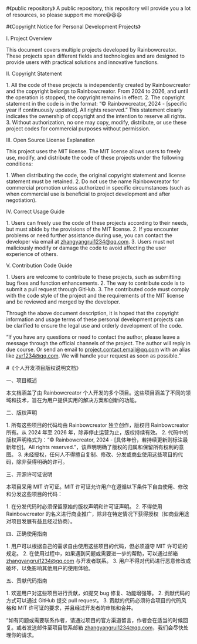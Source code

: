 #《public repository》
A public repository, this repository will provide you a lot of resources, so please support me more😃😃😃

#《Copyright Notice for Personal Development Projects》

I. Project Overview
 
This document covers multiple projects developed by Rainbowcreator. These projects span different fields and technologies and are designed to provide users with practical solutions and innovative functions.
 
II. Copyright Statement
 
1. All the code of these projects is independently created by Rainbowcreator and the copyright belongs to Rainbowcreator. From 2024 to 2026, and until the operation is stopped, the copyright remains in effect.
2. The copyright statement in the code is in the format: “© Rainbowcreator, 2024 - [specific year if continuously updated]. All rights reserved.” This statement clearly indicates the ownership of copyright and the intention to reserve all rights.
3. Without authorization, no one may copy, modify, distribute, or use these project codes for commercial purposes without permission.
 
III. Open Source License Explanation
 
This project uses the MIT license. The MIT license allows users to freely use, modify, and distribute the code of these projects under the following conditions:
 
1. When distributing the code, the original copyright statement and license statement must be retained.
2. Do not use the name Rainbowcreator for commercial promotion unless authorized in specific circumstances (such as when commercial use is beneficial to project development and after negotiation).
 
IV. Correct Usage Guide
 
1. Users can freely use the code of these projects according to their needs, but must abide by the provisions of the MIT license.
2. If you encounter problems or need further assistance during use, you can contact the developer via email at zhangyangrui1234@qq.com.
3. Users must not maliciously modify or damage the code to avoid affecting the user experience of others.
 
V. Contribution Code Guide
 
1. Users are welcome to contribute to these projects, such as submitting bug fixes and function enhancements.
2. The way to contribute code is to submit a pull request through GitHub.
3. The contributed code must comply with the code style of the project and the requirements of the MIT license and be reviewed and merged by the developer.
 
Through the above document description, it is hoped that the copyright information and usage terms of these personal development projects can be clarified to ensure the legal use and orderly development of the code.

“If you have any questions or need to contact the author, please leave a message through the official channels of the project. The author will reply in due course. Or send an email to project.contact.email@qq.com with an alias like zyr1234@qq.com. We will handle your request as soon as possible.”

#《个人开发项目版权说明文档》
 
一、项目概述
 
本文档涵盖了由 Rainbowcreator 个人开发的多个项目。这些项目涵盖了不同的领域和技术，旨在为用户提供实用的解决方案和创新的功能。
 
二、版权声明
 
1. 所有这些项目的代码均由 Rainbowcreator 独立创作，版权归 Rainbowcreator 所有。从 2024 年至 2026 年，除非停止运营为止，版权持续有效。
2. 代码中的版权声明格式为：“© Rainbowcreator, 2024 - [具体年份，若持续更新则标注最新年份]。All rights reserved.”，该声明明确了版权的归属和保留所有权利的意图。
3. 未经授权，任何人不得擅自复制、修改、分发或商业使用这些项目的代码，除非获得明确的许可。
 
三、开源许可证说明
 
本项目采用 MIT 许可证。MIT 许可证允许用户在遵循以下条件下自由使用、修改和分发这些项目的代码：
 
1. 在分发代码时必须保留原始的版权声明和许可证声明。
2. 不得使用 Rainbowcreator 的名义进行商业推广，除非在特定情况下获得授权（如商业用途对项目发展有益且经过协商）。
 
四、正确使用指南
 
1. 用户可以根据自己的需求自由使用这些项目的代码，但必须遵守 MIT 许可证的规定。
2. 在使用过程中，如果遇到问题或需要进一步的帮助，可以通过邮箱 zhangyangrui1234@qq.com 与开发者联系。
3. 用户不得对代码进行恶意修改或破坏，以免影响其他用户的使用体验。
 
五、贡献代码指南
 
1. 欢迎用户对这些项目进行贡献，如提交 bug 修复、功能增强等。
2. 贡献代码的方式可以通过 GitHub 提交 pull request。
3. 贡献的代码必须符合项目的代码风格和 MIT 许可证的要求，并且经过开发者的审核和合并。

“如有问题或需要联系作者，请通过项目的官方渠道留言，作者会在适当的时候回复。或者发送邮件至项目联系邮箱 zhangyangrui1234@qq.com，我们会尽快处理你的请求。
